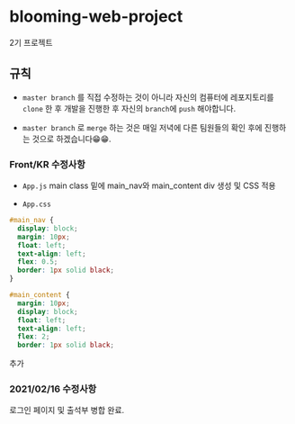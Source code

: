 # blooming-web-project
2기 프로젝트

## 규칙

  - `master branch` 를 직접 수정하는 것이 아니라 자신의 컴퓨터에 레포지토리를 `clone` 한 후 개발을 진행한 후 자신의 `branch`에 `push` 해야합니다.  

  - `master branch` 로 `merge` 하는 것은 매일 저녁에 다른 팀원들의 확인 후에 진행하는 것으로 하겠습니다😁😁.

### Front/KR 수정사항

  - `App.js` main class 밑에 main_nav와 main_content div 생성 및 CSS 적용

  - `App.css`

  ``` css
  #main_nav {
    display: block;
    margin: 10px;
    float: left;
    text-align: left;
    flex: 0.5;
    border: 1px solid black;
  }

  #main_content {
    margin: 10px;
    display: block;
    float: left;
    text-align: left;
    flex: 2;
    border: 1px solid black;

  ```

  추가

  ### 2021/02/16 수정사항

  로그인 페이지 및 출석부 병합 완료.
